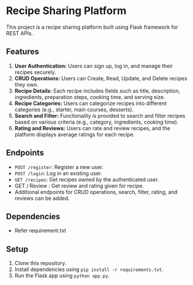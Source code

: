 # Recipe Sharing Platform

This project is a recipe sharing platform built using Flask framework for REST APIs.

## Features

1. **User Authentication:** Users can sign up, log in, and manage their recipes securely.
2. **CRUD Operations:** Users can Create, Read, Update, and Delete recipes they own.
3. **Recipe Details:** Each recipe includes fields such as title, description, ingredients, preparation steps, cooking time, and serving size.
4. **Recipe Categories:** Users can categorize recipes into different categories (e.g., starter, main courses, desserts).
5. **Search and Filter:** Functionality is provided to search and filter recipes based on various criteria (e.g., category, ingredients, cooking time).
6. **Rating and Reviews:** Users can rate and review recipes, and the platform displays average ratings for each recipe.

## Endpoints

- `POST /register`: Register a new user.
- `POST /login`: Log in an existing user.
- `GET /recipes`: Get recipes owned by the authenticated user.
- GET / Review : Get review and rating given for recipe.
- Additional endpoints for CRUD operations, search, filter, rating, and reviews can be added.

## Dependencies

- Refer requirement.txt
## Setup

1. Clone this repository.
2. Install dependencies using `pip install -r requirements.txt`.
3. Run the Flask app using `python app.py`.

